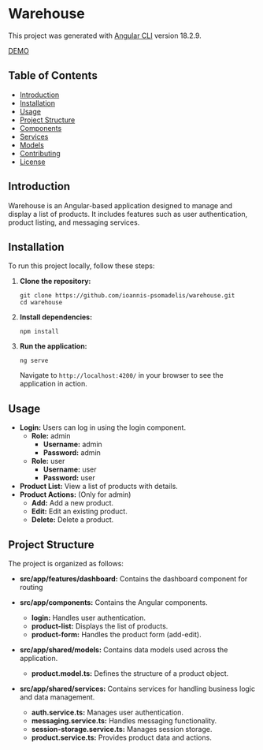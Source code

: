 # Warehouse

This project was generated with [Angular CLI](https://github.com/angular/angular-cli) version 18.2.9.

[DEMO](https://warehouse-ioannis-psomadelis.vercel.app/)

## Table of Contents
- [Introduction](#introduction)
- [Installation](#installation)
- [Usage](#usage)
- [Project Structure](#project-structure)
- [Components](#components)
- [Services](#services)
- [Models](#models)
- [Contributing](#contributing)
- [License](#license)

## Introduction
Warehouse is an Angular-based application designed to manage and display a list of products. It includes features such as user authentication, product listing, and messaging services.

## Installation
To run this project locally, follow these steps:

1. **Clone the repository:**
   ```
   git clone https://github.com/ioannis-psomadelis/warehouse.git
   cd warehouse
   ```

2. **Install dependencies:**
   ```
   npm install
   ```

3. **Run the application:**
   ```
   ng serve
   ```
   Navigate to `http://localhost:4200/` in your browser to see the application in action.

## Usage
- **Login:** Users can log in using the login component.
    - **Role:** admin
        - **Username:** admin
        - **Password:** admin
    - **Role:** user
        - **Username:** user
        - **Password:** user
- **Product List:** View a list of products with details.
- **Product Actions:** (Only for admin)
    - **Add:** Add a new product.
    - **Edit:** Edit an existing product.
    - **Delete:** Delete a product.

## Project Structure
The project is organized as follows:
- **src/app/features/dashboard:** Contains the dashboard component for routing

- **src/app/components:** Contains the Angular components.
  - **login:** Handles user authentication.
  - **product-list:** Displays the list of products.
  - **product-form:** Handles the product form (add-edit).

- **src/app/shared/models:** Contains data models used across the application.
  - **product.model.ts:** Defines the structure of a product object.

- **src/app/shared/services:** Contains services for handling business logic and data management.
  - **auth.service.ts:** Manages user authentication.
  - **messaging.service.ts:** Handles messaging functionality.
  - **session-storage.service.ts:** Manages session storage.
  - **product.service.ts:** Provides product data and actions.
